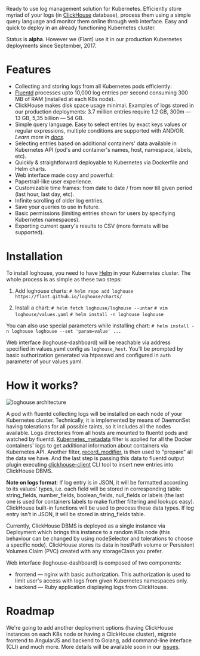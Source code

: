 Ready to use log management solution for Kubernetes. Efficiently store myriad of your logs (in [ClickHouse](https://github.com/yandex/ClickHouse) database), process them using a simple query language and monitor them online through web interface. Easy and quick to deploy in an already functioning Kubernetes cluster.

Status is **alpha**. However we (Flant) use it in our production Kubernetes deployments since September, 2017.

# Features

* Collecting and storing logs from all Kubernetes pods efficiently:
 * [Fluentd](https://www.fluentd.org/) processes upto 10,000 log entries per second consuming 300 MB of RAM (installed at each K8s node).
 * ClickHouse makes disk space usage minimal. Examples of logs stored in our production deployments: 3.7 million entries require 1.2 GB, 300m — 13 GB, 5,35 billion — 54 GB.
* Simple query language. Easy to select entries by exact keys values or regular expressions, multiple conditions are supported with AND/OR. *Learn more in [docs](docs/en/query-language.md).*
* Selecting entries based on additional containers' data available in Kubernetes API (pod's and container's names, host, namespace, labels, etc).
* Quickly & straightforward deployable to Kubernetes via Dockerfile and Helm charts.
* Web interface made cosy and powerful:
 * Papertrail-like user experience.
 * Customizable time frames: from date to date / from now till given period (last hour, last day, etc).
 * Infinite scrolling of older log entries.
 * Save your queries to use in future.
 * Basic permissions (limiting entries shown for users by specifying Kubernetes namespaces).
 * Exporting current query's results to CSV (more formats will be supported).

# Installation

To install loghouse, you need to have [Helm](https://github.com/kubernetes/helm) in your Kubernetes cluster. The whole process is as simple as these two steps:

1. Add loghouse charts:
```# helm repo add loghouse https://flant.github.io/loghouse/charts/```

2. Install a chart:
```# helm fetch loghouse/loghouse --untar```
```# vim loghouse/values.yaml```
```# helm install -n loghouse loghouse```

You can also use special parameters while installing chart:
```# helm install -n loghouse loghouse --set 'param=value' ...```

Web interface (loghouse-dashboard) will be reachable via address specified in values.yaml config as ```loghouse_host```. You'll be prompted by basic authorization generated via htpasswd and configured in ```auth``` parameter of your values.yaml.

# How it works?

![loghouse architecture](https://cdn.rawgit.com/flant/loghouse/master/docs/architecture.svg)

A pod with fluentd collecting logs will be installed on each node of your Kubernetes cluster. Technically, it is implemented by means of DaemonSet having tolerations for all possible taints, so it includes all the nodes available. Logs directories from all hosts are mounted to fluentd pods and watched by fluentd. [Kubernetes_metadata](https://github.com/fabric8io/fluent-plugin-kubernetes_metadata_filter) filter is applied for all the Docker containers' logs to get additional information about containers via Kubernetes API. Another filter, [record_modifier](https://github.com/repeatedly/fluent-plugin-record-modifier), is then used to "prepare" all the data we have. And the last step is passing this data to fluentd output plugin executing [clickhouse-client](https://clickhouse.yandex/docs/en/interfaces/cli.html) CLI tool to insert new entries into ClickHouse DBMS.

**Note on logs format**: If log entry is in JSON, it will be formatted according to its values' types, i.e. each field will be stored in corresponding table: string_fields, number_fields, boolean_fields, null_fields or labels (the last one is used for containers labels to make further filtering and lookups easy). ClickHouse built-in functions will be used to process these data types. If log entry isn't in JSON, it will be stored in string_fields table.

Currently, ClickHouse DBMS is deployed as a single instance via Deployment which brings this instance to a random K8s node (this behaviour can be changed by using nodeSelector and tolerations to choose a specific node). ClickHouse stores its data in hostPath volume or Persistent Volumes Claim (PVC) created with any storageClass you prefer.

Web interface (loghouse-dashboard) is composed of two components:

* frontend — nginx with basic authorization. This authorization is used to limit user's access with logs from given Kubernetes namespaces only.
* backend — Ruby application displaying logs from ClickHouse.

# Roadmap

We're going to add another deployment options (having ClickHouse instances on each K8s node or having a ClickHouse cluster), migrate frontend to AngularJS and backend to Golang, add command-line interface (CLI) and much more. More details will be available soon in our [issues](https://github.com/flant/loghouse/issues).
